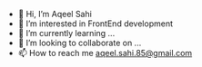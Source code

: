 - 👋 Hi, I’m Aqeel Sahi
- 👀 I’m interested in FrontEnd development
- 🌱 I’m currently learning ...
- 💞️ I’m looking to collaborate on ...
- 📫 How to reach me aqeel.sahi.85@gmail.com

<!---
aqeelsahi/aqeelsahi is a ✨ special ✨ repository because its `README.md` (this file) appears on your GitHub profile.
You can click the Preview link to take a look at your changes.
--->
